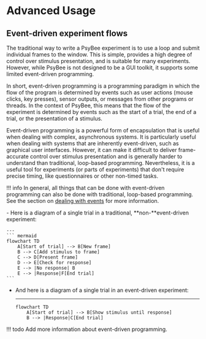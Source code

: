 # Advanced Usage

## Event-driven experiment flows

The traditional way to write a PsyBee experiment is to use a loop and submit individual frames to the window. This is simple, provides a high degree of control over stimulus presentation, and is suitable for many experiments. However, while PsyBee is not designed to be a GUI toolkit, it supports some limited event-driven programming.

In short, event-driven programming is a programming paradigm in which the flow of the program is determined by events such as user actions (mouse clicks, key presses), sensor outputs, or messages from other programs or threads. In the context of PsyBee, this means that the flow of the experiment is determined by events such as the start of a trial, the end of a trial, or the presentation of a stimulus.


Event-driven programming is a powerful form of encapsulation that is useful when dealing with complex, asynchronous systems. It is particularly useful when dealing with systems that are inherently event-driven, such as graphical user interfaces. However, it can make it difficult to deliver frame-accurate control over stimulus presentation and is generally harder to understand than traditional, loop-based programming. Nevertheless, it is a useful tool for experiments (or parts of experiments) that don't require precise timing, like questionnaires or other non-timed tasks.

!!! info
    In general, all things that can be done with event-driven programming can also be done with traditional, loop-based programming. See the section on [dealing with events](events.md) for more information.


<div class="grid cards" markdown>
-   Here is a diagram of a single trial in a traditional, **non-**event-driven experiment:

    ---
    ``` mermaid
    flowchart TD
        A[Start of trial] --> B[New frame]
        B --> C[Add stimulus to frame]
        C --> D[Present frame]
        D --> E[Check for response]
        E --> |No response| B
        E --> |Response|F[End trial]
    ```

-   And here is a diagram of a single trial in an event-driven experiment:

    ---
    ``` mermaid
    flowchart TD
        A[Start of trial] --> B[Show stimulus until response]
        B --> |Response|C[End trial]
    ```
</div>


!!! todo
    Add more information about event-driven programming.
